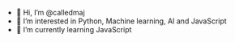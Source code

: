 - 👋 Hi, I’m @calledmaj
- 👀 I’m interested in Python, Machine learning, AI and JavaScript
- 🌱 I’m currently learning JavaScript

<!---
calledmaj/calledmaj is a ✨ special ✨ repository because its `README.md` (this file) appears on your GitHub profile.
You can click the Preview link to take a look at your changes.
--->
